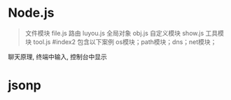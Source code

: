 # Node.js
>文件模块 file.js
路由 luyou.js
全局对象  obj.js
自定义模块 show.js
工具模块  tool.js
#index2 包含以下案例
os模块；path模块；dns；net模块；
>>
聊天原理, 终端中输入, 控制台中显示
# jsonp

